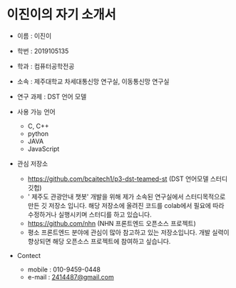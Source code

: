 이진이의 자기 소개서
====================

* 이름 : 이진이
* 학번 : 2019105135
* 학과 : 컴퓨터공학전공
* 소속 : 제주대학교 차세대통신망 연구실, 이동통신망 연구실
* 연구 과제 : DST 언어 모델

* 사용 가능 언어
	* C, C++
	* python
	* JAVA
	* JavaScript

* 관심 저장소
	* https://github.com/bcaitech1/p3-dst-teamed-st (DST 언어모델 스터디 깃헙)
	- ' 제주도 관광안내 챗봇' 개발을 위해 제가 소속된 연구실에서 스터디목적으로 만든 깃 저장소 입니다. 해당 저장소에 올려진 코드를 colab에서 필요에 따라 수정하거나 실행시키며 스터디를 하고 있습니다. 
	* https://github.com/nhn (NHN 프론트엔드 오픈소스 프로젝트)
	- 평소 프론트엔드 분야에 관심이 많아 참고하고 있는 저장소입니다. 개발 실력이 향상되면 해당 오픈소스 프로젝트에 참여하고 싶습니다.

* Contect
	* mobile : 010-9459-0448
	* e-mail : 2414487@gmail.com




